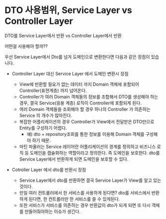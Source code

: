 # DTO 사용범위, Service Layer vs Controller Layer

DTO를 Service Layer에서 반환 vs Controller Layer에서 반환

어떤걸 사용해야 할까??

우선 Service Layer에서 Dto를 넘겨 도메인으로 변환한다면 다음과 같은 장점이 있습니다.

- Controller Layer 대신 Service Layer 에서 도메인 변환시 장점
    - View에 반환할 필요가 없는 데이터 까지 Domain 객체에 포함되어 Controller(표현계층) 까지 넘어온다.
    - Controller가 여러 Domain 객체들의 정보를 조합해서 DTO를 생성해야 하는 경우, 결국 Service(응용 계층) 로직이 Controller에 포함되게 된다.
    - 여러 Domain 객체들을 조회해야 할 경우 하나의 Controller 가 의존하는 Service 의 개수가 많아진다.
    - 복잡한 어플리케이션의 경우 Controller가 View에서 전달받은 DTO만으로 Entity를 구성하기 어렵다.
        - 예) dto + repository조회를 통한 정보를 이용해 Domain 객체를 구성해야 하기 때문.
    - 마틴 파울러는 Service 레이어란 어플리케이션의 경계를 정의하고 비즈니스 로직 등 도메인을 캡슐화하는 역할이라고 정의한다. 즉 도메인을 보호한다. dto를 Service Layer에서 반환하게 되면 도메인을 보호할 수 있다.

- Cotroller Layer 에서 dto를 반환시 장점
    - Service Layer에서 dto를 반환하면 결국 Service Layer가 View를 알고 있는 것이다.
    - 만일 여러 컨트롤러에서 한 서비스를 사용하게 된다면? dto를 서비스에서 반환하게 된다면, 한 컨트롤러만 한 서비스를 쓸 수 있게된다.
    - 또한 서비스가 서비스를 의존하는 경우 반환값이 dto가 되게 되면 또 다시 객체를 만들어줘야하는 이슈가 생긴다.